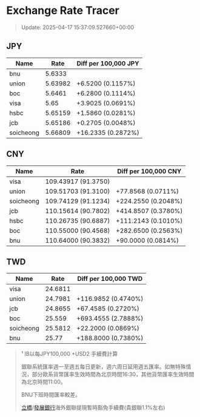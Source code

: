 # Exchange Rate Tracer

> Update: 2025-04-17 15:37:09.527660+00:00

## JPY

| Name      |    Rate | Diff per 100,000 JPY   |
|-----------|---------|------------------------|
| bnu       | 5.6333  |                        |
| union     | 5.63982 | +6.5200 (0.1157%)      |
| boc       | 5.6461  | +6.2800 (0.1114%)      |
| visa      | 5.65    | +3.9025 (0.0691%)      |
| hsbc      | 5.65159 | +1.5860 (0.0281%)      |
| jcb       | 5.65186 | +0.2705 (0.0048%)      |
| soicheong | 5.66809 | +16.2335 (0.2872%)     |

## CNY

| Name      | Rate                | Diff per 100,000 CNY   |
|-----------|---------------------|------------------------|
| visa      | 109.43917	(91.3750) |                        |
| union     | 109.51703	(91.3100) | +77.8568 (0.0711%)     |
| soicheong | 109.74129	(91.1234) | +224.2550 (0.2048%)    |
| jcb       | 110.15614	(90.7802) | +414.8507 (0.3780%)    |
| hsbc      | 110.26735	(90.6887) | +111.2143 (0.1010%)    |
| boc       | 110.55000	(90.4568) | +282.6500 (0.2563%)    |
| bnu       | 110.64000	(90.3832) | +90.0000 (0.0814%)     |

## TWD

| Name      |    Rate | Diff per 100,000 TWD   |
|-----------|---------|------------------------|
| visa      | 24.6811 |                        |
| union     | 24.7981 | +116.9852 (0.4740%)    |
| jcb       | 24.8655 | +67.4585 (0.2720%)     |
| boc       | 25.559  | +693.4555 (2.7888%)    |
| soicheong | 25.5812 | +22.2000 (0.0869%)     |
| bnu       | 25.77   | +188.8000 (0.7380%)    |


> ¹ IB以每JPY100,000 +USD2 手續費計算
>
> 銀聯系統匯率週一至週五每日更新，週六周日延用週五匯率。如無特殊情況，部分歐系貨幣匯率生效時間為北京時間16:30，其他貨幣匯率生效時間為北京時間11:00。
>
> BNU下班時間匯率較差。
>
> [立橋](https://www.wlbank.com.mo/uploads/ueditor/file/20181211/1544536513900230.pdf)/[發展銀行](https://www.mdb.com.mo/Service_Charges_20230728.pdf)海外銀聯提現暫時豁免手續費(貴銀聯1.1%左右)

